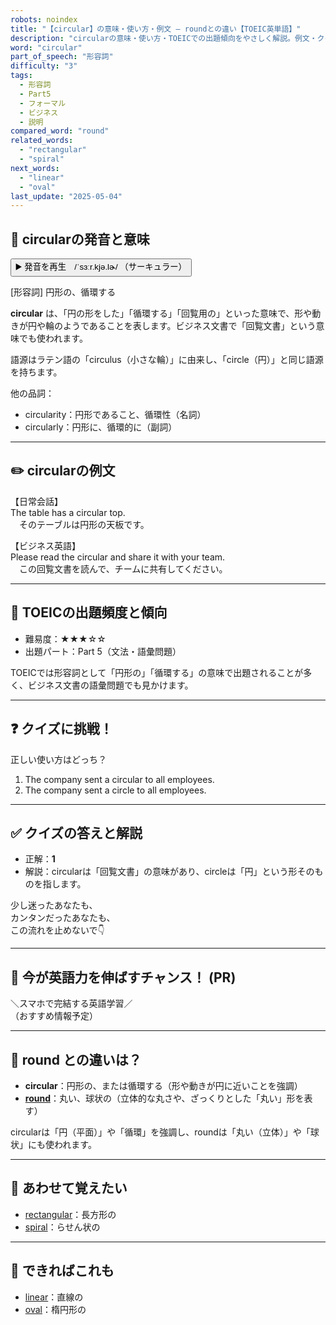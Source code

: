```yaml
---
robots: noindex
title: "【circular】の意味・使い方・例文 ― roundとの違い【TOEIC英単語】"
description: "circularの意味・使い方・TOEICでの出題傾向をやさしく解説。例文・クイズ付きでroundとの違いもわかりやすく学べます。"
word: "circular"
part_of_speech: "形容詞"
difficulty: "3"
tags:
  - 形容詞
  - Part5
  - フォーマル
  - ビジネス
  - 説明
compared_word: "round"
related_words:
  - "rectangular"
  - "spiral"
next_words:
  - "linear"
  - "oval"
last_update: "2025-05-04"
---
```


## 🔰 circularの発音と意味

<button class="play-audio" onclick="playTTS('circular')">
  <span class="play-audio-main">
    ▶️ 発音を再生　/ˈsɜːr.kjə.lɚ/
  </span>
  <span class="play-audio-sub">
    （サーキュラー）
  </span>
</button>

[形容詞] 円形の、循環する

**circular** は、「円の形をした」「循環する」「回覧用の」といった意味で、形や動きが円や輪のようであることを表します。ビジネス文書で「回覧文書」という意味でも使われます。

語源はラテン語の「circulus（小さな輪）」に由来し、「circle（円）」と同じ語源を持ちます。

他の品詞：  
- circularity：円形であること、循環性（名詞）
- circularly：円形に、循環的に（副詞）

---

## ✏️ circularの例文

【日常会話】  
The table has a circular top.  
　そのテーブルは円形の天板です。

【ビジネス英語】  
Please read the circular and share it with your team.  
　この回覧文書を読んで、チームに共有してください。

---

## 🎯 TOEICの出題頻度と傾向

- 難易度：★★★☆☆
- 出題パート：Part 5（文法・語彙問題）

TOEICでは形容詞として「円形の」「循環する」の意味で出題されることが多く、ビジネス文書の語彙問題でも見かけます。

---

## ❓ クイズに挑戦！

正しい使い方はどっち？

1. The company sent a circular to all employees.  
2. The company sent a circle to all employees.

---

## ✅ クイズの答えと解説

- 正解：**1**
- 解説：circularは「回覧文書」の意味があり、circleは「円」という形そのものを指します。

少し迷ったあなたも、  
カンタンだったあなたも、  
この流れを止めないで👇️

---

## 🚀 今が英語力を伸ばすチャンス！ (PR)

<div class="info-center">
＼スマホで完結する英語学習／<br>  
（おすすめ情報予定）
</div>

---

## 🤔  round との違いは？

- **circular**：円形の、または循環する（形や動きが円に近いことを強調）
- **[round](/word/round/)**：丸い、球状の（立体的な丸さや、ざっくりとした「丸い」形を表す）

circularは「円（平面）」や「循環」を強調し、roundは「丸い（立体）」や「球状」にも使われます。

---

## 🧩 あわせて覚えたい

- [rectangular](/word/rectangular/)：長方形の
- [spiral](/word/spiral/)：らせん状の

---

## 📖 できればこれも

- [linear](/word/linear/)：直線の
- [oval](/word/oval/)：楕円形の

<!-- cvid: aid36_bid47 -->
